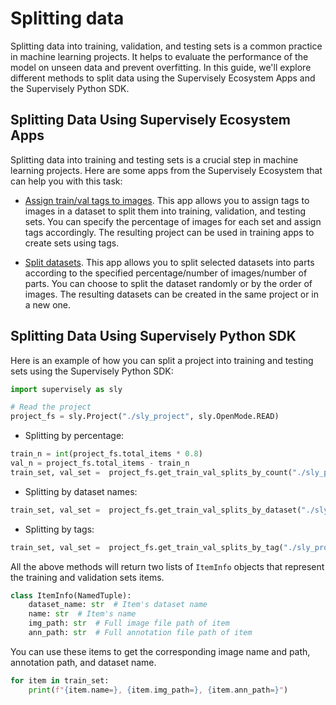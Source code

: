 # Splitting data

Splitting data into training, validation, and testing sets is a common practice in machine learning projects. It helps to evaluate the performance of the model on unseen data and prevent overfitting. In this guide, we'll explore different methods to split data using the Supervisely Ecosystem Apps and the Supervisely Python SDK.

## Splitting Data Using Supervisely Ecosystem Apps

Splitting data into training and testing sets is a crucial step in machine learning projects. Here are some apps from the Supervisely Ecosystem that can help you with this task:

- [Assign train/val tags to images](https://ecosystem.supervisely.com/apps/tag-train-val-test). This app allows you to assign tags to images in a dataset to split them into training, validation, and testing sets. You can specify the percentage of images for each set and assign tags accordingly. The resulting project can be used in training apps to create sets using tags.

- [Split datasets](https://ecosystem.supervisely.com/apps/split-dataset). This app allows you to split selected datasets into parts according to the specified percentage/number of images/number of parts. You can choose to split the dataset randomly or by the order of images. The resulting datasets can be created in the same project or in a new one.

## Splitting Data Using Supervisely Python SDK

Here is an example of how you can split a project into training and testing sets using the Supervisely Python SDK:

```python
import supervisely as sly

# Read the project
project_fs = sly.Project("./sly_project", sly.OpenMode.READ)
```

- Splitting by percentage:

```python
train_n = int(project_fs.total_items * 0.8)
val_n = project_fs.total_items - train_n
train_set, val_set =  project_fs.get_train_val_splits_by_count("./sly_project", train_n, val_n)
```

- Splitting by dataset names:

```python
train_set, val_set =  project_fs.get_train_val_splits_by_dataset("./sly_project", ["ds1", "ds2"], ["ds3"])
```

- Splitting by tags:

```python
train_set, val_set =  project_fs.get_train_val_splits_by_tag("./sly_project", ["tag1", "tag2"], ["tag3"])
```

All the above methods will return two lists of `ItemInfo` objects that represent the training and validation sets items.

```python
class ItemInfo(NamedTuple):
    dataset_name: str  # Item's dataset name
    name: str  # Item's name
    img_path: str  # Full image file path of item
    ann_path: str  # Full annotation file path of item
```

You can use these items to get the corresponding image name and path, annotation path, and dataset name.

```python
for item in train_set:
    print(f"{item.name=}, {item.img_path=}, {item.ann_path=}")
```
